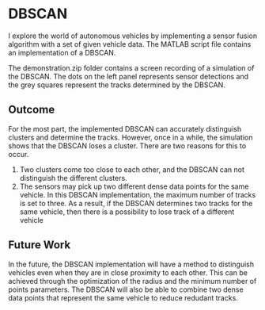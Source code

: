 # DBSCAN
I explore the world of autonomous vehicles by implementing a sensor fusion algorithm with a set of given vehicle data. The MATLAB script file contains an implementation of a DBSCAN.

The demonstration.zip folder contains a screen recording of a simulation of the DBSCAN. The dots on the left panel represents sensor detections and the grey squares represent the tracks determined by the DBSCAN. 

## Outcome
For the most part, the implemented DBSCAN can accurately distinguish clusters and determine the tracks. However, once in a while, the simulation shows that the DBSCAN loses a cluster. There are two reasons for this to occur. 
1. Two clusters come too close to each other, and the DBSCAN can not distinguish the different clusters.
2. The sensors may pick up two different dense data points for the same vehicle. In this DBSCAN implementation, the maximum number of tracks is set to three. As a result, if the DBSCAN determines two tracks for the same vehicle, then there is a possibility to lose track of a different vehicle

## Future Work
In the future, the DBSCAN implementation will have a method to distinguish vehicles even when they are in close proximity to each other. This can be achieved through the optimization of the radius and the minimum number of points parameters. The DBSCAN will also be able to combine two dense data points that represent the same vehicle to reduce redudant tracks. 


